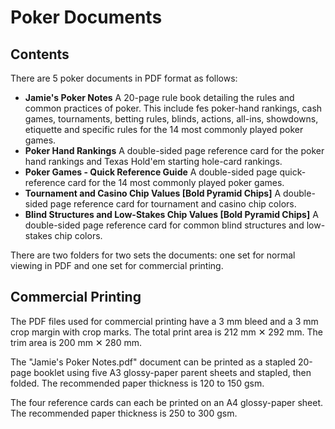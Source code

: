 # Poker Documents

## Contents

There are 5 poker documents in PDF format as follows:

- **Jamie's Poker Notes**
  A 20-page rule book detailing the rules and common practices of poker. This include fes poker-hand rankings, cash games, tournaments, betting rules, blinds, actions, all-ins, showdowns, etiquette and specific rules for the 14 most commonly played poker games. 
- **Poker Hand Rankings**
  A double-sided page reference card for the poker hand rankings and Texas Hold'em starting hole-card rankings.
- **Poker Games - Quick Reference Guide**
  A double-sided page quick-reference card for the 14 most commonly played poker games. 
- **Tournament and Casino Chip Values [Bold Pyramid Chips]**
  A double-sided page reference card for tournament and casino chip colors.
- **Blind Structures and Low-Stakes Chip Values [Bold Pyramid Chips]**
  A double-sided page reference card for common blind structures and low-stakes chip colors.

There are two folders for two sets the documents: one set for normal viewing in PDF and one set for commercial printing.

## Commercial Printing

The PDF files used for commercial printing have a 3 mm bleed and a 3 mm crop margin with crop marks. The total print area is 212 mm ✕ 292 mm. The trim area is 200 mm ✕ 280 mm.

The "Jamie's Poker Notes.pdf" document can be printed as a stapled 20-page booklet using five A3 glossy-paper parent sheets and stapled, then folded. The recommended paper thickness is 120 to 150 gsm.

The four reference cards can each be printed on an A4 glossy-paper sheet. The recommended paper thickness is 250 to 300 gsm.

